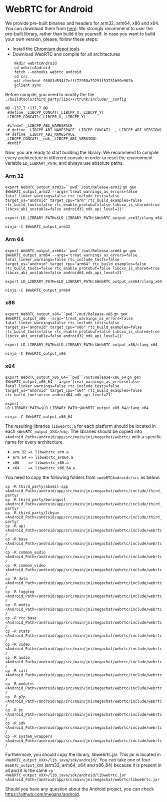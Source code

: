 # WebRTC for Android #
We provide pre-built binaries and headers for arm32, arm64, x86 and x64. You can download them from [here](https://mega.nz/file/RsMEgZqA#s0P754Ua7AqvWwamCeyrvNcyhmPjHTQQIxtqziSU4HI).
We strongly recommend to user the pre-built library, rather than build it by yourself. In case you want to build your own version, please, follow these steps:
* Install the [Chromium depot tools](http://dev.chromium.org/developers/how-tos/install-depot-tools)
* Download WebRTC and compile for all architectures

```
    mkdir webrtcAndroid
    cd webrtcAndroid
    fetch --nohooks webrtc_android
    cd src
    git checkout 93081d594f7efff72958a79251f53731b99e902b
    gclient sync
```
Before compile, you need to modify the file `./buildtools/third_party/libc++/trunk/include/__config`

```
@@ -137,7 +137,7 @@
 #define _LIBCPP_CONCAT(_LIBCPP_X,_LIBCPP_Y) _LIBCPP_CONCAT1(_LIBCPP_X,_LIBCPP_Y)
 
 #ifndef _LIBCPP_ABI_NAMESPACE
-# define _LIBCPP_ABI_NAMESPACE _LIBCPP_CONCAT(__,_LIBCPP_ABI_VERSION)
+# define _LIBCPP_ABI_NAMESPACE _LIBCPP_CONCAT(__ndk,_LIBCPP_ABI_VERSION)
 #endif
```

Now, you are ready to start building the library. We recommend to compile every architecture in different console in order to reset the environment variable `LD_LIBRARY_PATH`, and always use absolute paths.

### Arm 32 ###
`export WebRTC_output_arm32=``pwd``/out/Release-arm32`
`gn gen $WebRTC_output_arm32 --args='treat_warnings_as_errors=false fatal_linker_warnings=false rtc_include_tests=false target_os="android" target_cpu="arm" rtc_build_examples=false rtc_build_tools=false rtc_enable_protobuf=false libcxx_is_shared=true libcxx_abi_unstable=false android32_ndk_api_level=21'`

`export LD_LIBRARY_PATH=$LD_LIBRARY_PATH:$WebRTC_output_arm32/clang_x64`

`ninja -C $WebRTC_output_arm32`
### Arm 64 ###
`export WebRTC_output_arm64=``pwd``/out/Release-arm64`
`gn gen $WebRTC_output_arm64 --args='treat_warnings_as_errors=false fatal_linker_warnings=false rtc_include_tests=false target_os="android" target_cpu="arm64" rtc_build_examples=false rtc_build_tools=false rtc_enable_protobuf=false libcxx_is_shared=true libcxx_abi_unstable=false android64_ndk_api_level=21'`

`export LD_LIBRARY_PATH=$LD_LIBRARY_PATH:$WebRTC_output_arm64/clang_x64`

`ninja -C $WebRTC_output_arm64`
### x86 ###
`export WebRTC_output_x86=``pwd``/out/Release-x86`
`gn gen $WebRTC_output_x86 --args='treat_warnings_as_errors=false fatal_linker_warnings=false rtc_include_tests=false target_os="android" target_cpu="x86" rtc_build_examples=false rtc_build_tools=false rtc_enable_protobuf=false libcxx_is_shared=true libcxx_abi_unstable=false android32_ndk_api_level=21'`

`export LD_LIBRARY_PATH=$LD_LIBRARY_PATH:$WebRTC_output_x86/clang_x64`

`ninja -C $WebRTC_output_x86`
### x64 ###
`export WebRTC_output_x86_64=``pwd``/out/Release-x86_64`
`gn gen $WebRTC_output_x86_64 --args='treat_warnings_as_errors=false fatal_linker_warnings=false rtc_include_tests=false target_os="android" target_cpu="x64" rtc_build_examples=false rtc_build_tools=true android64_ndk_api_level=21'`

`export LD_LIBRARY_PATH=$LD_LIBRARY_PATH:$WebRTC_output_x86_64/clang_x64`

`ninja -C $WebRTC_output_x86_64`

The resulting libraries `libwebrtc.a` for each platform should be located in each `<WebRTC_output_XXX>/obj`. The libraries should be copied into `<Android_Path>/android/app/src/main/jni/megachat/webrtc/` with a specific name for every architecture.
* `arm 32 => libwebrtc_arm.a`
* `arm 64 => libwebrtc_arm64.a`
* `x86    => libwebrtc_x86.a`
* `x64    => libwebrtc_x86_64.a`

You need to copy the following folders from `<webRTCAndroid>/src` as below:

  `cp -R third_party/abseil-cpp <Android_Path>/android/app/src/main/jni/megachat/webrtc/include/third_party/`  
  `cp -R third_party/boringssl <Android_Path>/android/app/src/main/jni/megachat/webrtc/include/third_party/`  
  `cp -R third_party/libyuv <Android_Path>/android/app/src/main/jni/megachat/webrtc/include/third_party/`  
  `cp -R api <Android_Path>/android/app/src/main/jni/megachat/webrtc/include/webrtc/`  
  `cp -R base <Android_Path>/android/app/src/main/jni/megachat/webrtc/include/webrtc/`  
  `cp -R common_audio <Android_Path>/android/app/src/main/jni/megachat/webrtc/include/webrtc/`  
  `cp -R common_video <Android_Path>/android/app/src/main/jni/megachat/webrtc/include/webrtc/`  
  `cp -R data <Android_Path>/android/app/src/main/jni/megachat/webrtc/include/webrtc/`  
  `cp -R logging <Android_Path>/android/app/src/main/jni/megachat/webrtc/include/webrtc/`  
  `cp -R media <Android_Path>/android/app/src/main/jni/megachat/webrtc/include/webrtc/`  
  `cp -R rtc_base <Android_Path>/android/app/src/main/jni/megachat/webrtc/include/webrtc/`  
  `cp -R stats <Android_Path>/android/app/src/main/jni/megachat/webrtc/include/webrtc/`  
  `cp -R video <Android_Path>/android/app/src/main/jni/megachat/webrtc/include/webrtc/`  
  `cp -R audio <Android_Path>/android/app/src/main/jni/megachat/webrtc/include/webrtc/`  
  `cp -R call <Android_Path>/android/app/src/main/jni/megachat/webrtc/include/webrtc/`  
  `cp -R modules <Android_Path>/android/app/src/main/jni/megachat/webrtc/include/webrtc/`  
  `cp -R p2p <Android_Path>/android/app/src/main/jni/megachat/webrtc/include/webrtc/`  
  `cp -R pc <Android_Path>/android/app/src/main/jni/megachat/webrtc/include/webrtc/`  
  `cp -R sdk <Android_Path>/android/app/src/main/jni/megachat/webrtc/include/webrtc/`  
  `cp -R system_wrappers <Android_Path>/android/app/src/main/jni/megachat/webrtc/include/webrtc/`
  
Furthermore, you should copy the library, libwebrtc.jar. This jar is located in `<WebRTC_output_XXX>/lib.java/sdk/android/`. You can take one of four `WebRTC_output_XXX` (arm32, arm64, x64 and x86_64) because it is present in all and it is the same
  `cp <WebRTC_output_XXX>/lib.java/sdk/android/libwebrtc.jar <Android_Path>/android/app/src/main/jni/megachat/webrtc/libwebrtc.jar`
 
Should you have any question about the Android project, you can check https://github.com/meganz/android.
